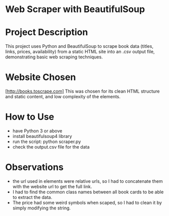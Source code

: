 # Web Scraper with BeautifulSoup

# Project Description
This project uses Python and BeautifulSoup to scrape book data (titles, links, prices, availability) from a static HTML site into an .csv output file, demonstrating basic web scraping techniques.

# Website Chosen
[http://books.toscrape.com]
This was chosen for its clean HTML structure and static content, and low complexity of the elements.

# How to Use
- have Python 3 or above
- install beautifulsoup4 library
- run the script: python scraper.py
- check the output.csv file for the data

# Observations
- the url used in elements were relative urls, so I had to concatenate them with the website url to get the full link.
- I had to find the common class names between all book cards to be able to extract the data.
- The price had some weird symbols when scaped, so I had to clean it by simply modifying the string.